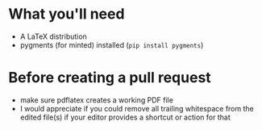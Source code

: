 # What you'll need
- A LaTeX distribution
- pygments (for minted) installed (`pip install pygments`)

# Before creating a pull request
- make sure pdflatex creates a working PDF file
- I would appreciate if you could remove all trailing whitespace from the edited file(s) if
your editor provides a shortcut or action for that
